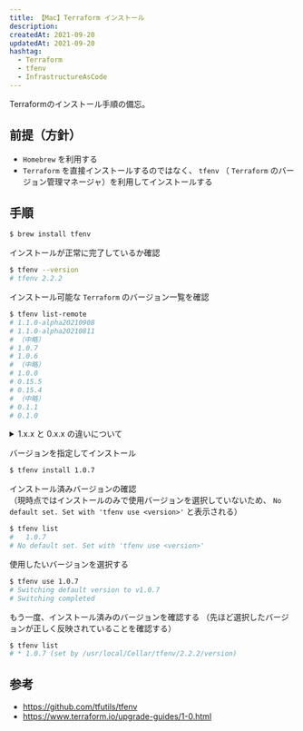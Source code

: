 ```yaml
---
title: 【Mac】Terraform インストール
description:
createdAt: 2021-09-20
updatedAt: 2021-09-20
hashtag:
  - Terraform
  - tfenv
  - InfrastructureAsCode
---
```


Terraformのインストール手順の備忘。

## 前提（方針）
* `Homebrew` を利用する
* `Terraform` を直接インストールするのではなく、 `tfenv` （ `Terraform` のバージョン管理マネージャ）を利用してインストールする

## 手順

```bash
$ brew install tfenv
```

インストールが正常に完了しているか確認
```bash
$ tfenv --version
# tfenv 2.2.2
```

インストール可能な `Terraform` のバージョン一覧を確認

```bash
$ tfenv list-remote
# 1.1.0-alpha20210908
# 1.1.0-alpha20210811
# （中略）
# 1.0.7
# 1.0.6
# （中略）
# 1.0.0
# 0.15.5
# 0.15.4
# （中略）
# 0.1.1
# 0.1.0
```

<details>
<summary>
1.x.x と 0.x.x の違いについて
</summary>

2021-09-20現在、大きく `1.x.x`  と `0.x.x` 、つまり `1系` と `0系` の2種類のバージョンがある。  
しかし、[公式アナウンス](https://www.terraform.io/upgrade-guides/1-0.html) によれば
* `1系` は `0系` から続くマイナーアップデートに過ぎない
* `0系` の更新は今後一切手供されない
* `1系` は `0系` との下位互換性も維持している
ことから、あえて `0系` を使う必要はないとのことで、つまり特段の事情がない限りは `1系` を入れておけば問題ないと言える。

</details>

バージョンを指定してインストール

```bash
$ tfenv install 1.0.7
```

インストール済みバージョンの確認  
（現時点ではインストールのみで使用バージョンを選択していないため、 `No default set. Set with 'tfenv use <version>'` と表示される）
```bash
$ tfenv list
#   1.0.7
# No default set. Set with 'tfenv use <version>'
```

使用したいバージョンを選択する
```bash
$ tfenv use 1.0.7
# Switching default version to v1.0.7
# Switching completed
```

もう一度、インストール済みのバージョンを確認する
（先ほど選択したバージョンが正しく反映されていることを確認する）
```bash
$ tfenv list
# * 1.0.7 (set by /usr/local/Cellar/tfenv/2.2.2/version)
```

## 参考
* https://github.com/tfutils/tfenv
* https://www.terraform.io/upgrade-guides/1-0.html
